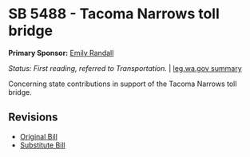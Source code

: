 # SB 5488 - Tacoma Narrows toll bridge
**Primary Sponsor:** [Emily Randall](/person/leg/randall_em.md)

*Status: First reading, referred to Transportation.* | [leg.wa.gov summary](https://app.leg.wa.gov/billsummary?BillNumber=5488&Year=2021)

Concerning state contributions in support of the Tacoma Narrows toll bridge.

## Revisions
* [Original Bill](1/)
* [Substitute Bill](S/)